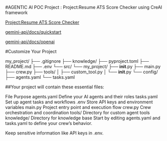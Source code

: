 #AGENTIC AI POC Project : Project:Resume ATS Score Checker using CreAI framework

[Project:Resume ATS Score Checker](https://krishnaikacademy.notion.site/)

[gemini-api/docs/quickstart](https://ai.google.dev/gemini-api/docs/quickstart)

[gemini-api/docs/openai](https://ai.google.dev/gemini-api/docs/openai)



#Customize Your Project

my_project/
├── .gitignore
├── knowledge/
├── pyproject.toml
├── README.md
├── .env
└── src/
    └── my_project/
        ├── __init__.py
        ├── main.py
        ├── crew.py
        ├── tools/
        │   ├── custom_tool.py
        │   └── __init__.py
        └── config/
            ├── agents.yaml
            └── tasks.yaml



##Your project will contain these essential files:

File	Purpose
agents.yaml	Define your AI agents and their roles
tasks.yaml	Set up agent tasks and workflows
.env	Store API keys and environment variables
main.py	Project entry point and execution flow
crew.py	Crew orchestration and coordination
tools/	Directory for custom agent tools
knowledge/	Directory for knowledge base
Start by editing agents.yaml and tasks.yaml to define your crew’s behavior.

Keep sensitive information like API keys in .env.

